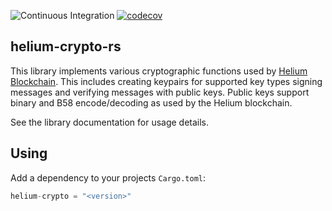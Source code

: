 ![Continuous Integration](https://github.com/helium/helium-crypto-rs/workflows/Continuous%20Integration/badge.svg)
[![codecov](https://codecov.io/gh/helium/helium-crypto-rs/branch/main/graph/badge.svg?token=YA02M87E5B)](https://codecov.io/gh/helium/helium-crypto-rs)

## helium-crypto-rs

This library implements various cryptographic functions used by [Helium
Blockchain](https://helium.com). This includes creating keypairs for supported
key types signing messages and verifying messages with public keys. Public keys
support binary and B58 encode/decoding as used by the Helium blockchain.

See the library documentation for usage details.

## Using

Add a dependency to your projects `Cargo.toml`:

```rust
helium-crypto = "<version>"
```

